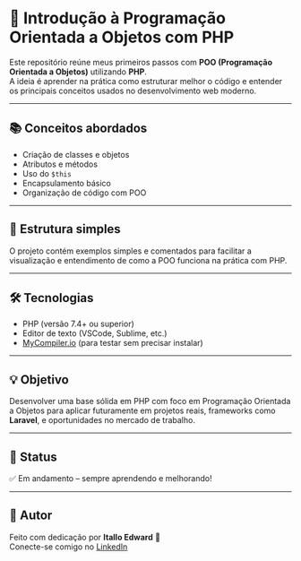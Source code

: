 # 🚀 Introdução à Programação Orientada a Objetos com PHP

Este repositório reúne meus primeiros passos com **POO (Programação Orientada a Objetos)** utilizando **PHP**.  
A ideia é aprender na prática como estruturar melhor o código e entender os principais conceitos usados no desenvolvimento web moderno.

---

## 📚 Conceitos abordados

- Criação de classes e objetos  
- Atributos e métodos  
- Uso do `$this`  
- Encapsulamento básico  
- Organização de código com POO  

---

## 📂 Estrutura simples

O projeto contém exemplos simples e comentados para facilitar a visualização e entendimento de como a POO funciona na prática com PHP.

---

## 🛠️ Tecnologias

- PHP (versão 7.4+ ou superior)  
- Editor de texto (VSCode, Sublime, etc.)  
- [MyCompiler.io](https://www.mycompiler.io/new/php) (para testar sem precisar instalar)

---

## 💡 Objetivo

Desenvolver uma base sólida em PHP com foco em Programação Orientada a Objetos para aplicar futuramente em projetos reais, frameworks como **Laravel**, e oportunidades no mercado de trabalho.

---

## 📌 Status

✅ Em andamento – sempre aprendendo e melhorando!

---

## 📎 Autor

Feito com dedicação por **Itallo Edward** 🚀  
Conecte-se comigo no [LinkedIn](https://www.linkedin.com/in/itallo-edward/)
